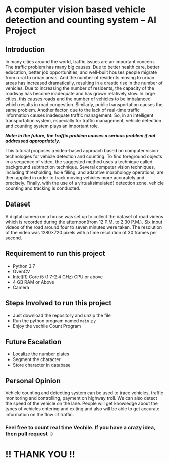 # A computer vision based vehicle detection and counting system – AI Project

## Introduction

In many cities around the world, traffic issues are an important concern. The traffic problem has many big causes. Due to better health care, better education, better job opportunities, and well-built houses people migrate from rural to urban areas. And the number of residents moving to urban areas has increased dramatically, resulting in a drastic rise in the number of vehicles. Due to increasing the number of residents, the capacity of the roadway has become inadequate and has grown relatively slow. In large cities, this causes roads and the number of vehicles to be imbalanced which results in road congestion. Similarly, public transportation causes the same problem. Another factor, due to the lack of real-time traffic information causes inadequate traffic management. So, in an intelligent transportation system, especially for traffic management, vehicle detection and counting system plays an important role.

_**Note: In the future, the traffic problem causes a serious problem if not addressed appropriately.**_

This tutorial proposes a video-based approach based on computer vision technologies for vehicle detection and counting. To find foreground objects in a sequence of video, the suggested method uses a technique called background subtraction technique. Several computer vision techniques, including thresholding, hole filling, and adaptive morphology operations, are then applied in order to track moving vehicles more accurately and precisely. Finally, with the use of a virtual(simulated) detection zone, vehicle counting and tracking is conducted.

## Dataset

A digital camera on a house was set up to collect the dataset of road videos which is recorded during the afternoon(from 12 P.M. to 2.30 P.M.). Six input videos of the road around four to seven minutes were taken. The resolution of the video was 1280×720 pixels with a time resolution of 30 frames per second.


## Requirement to run this project

* Python 3.7
* OvenCV
* Intel(R) Core i5 (1.7-2.4 GHz) CPU or above
* 4 GB RAM or Above
* Camera

## Steps Involved to run this project

* Just download the repository and unzip the file
* Run the python program named <code>main.py</code>
* Enjoy the vechile Count Program

## Future Escalation 

* Localize the number plates
* Segment the character
* Store character in database

## Personal Opinion

Vehicle counting and detecting system can be used to trace vehicles, traffic monitoring and controlling, payment on highway troll. We can also detect the speed of the vehicle on the lane. People will get knowledge about the types of vehicles entering and exiting and also will be able to get accurate information on the flow of traffic.

<h3>  Feel free to count real time Vechile. If you have a crazy idea, then pull request ☺ </h3>

<h1> !! THANK YOU !! </h1>
